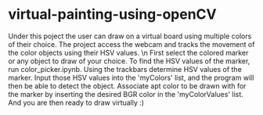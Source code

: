 # virtual-painting-using-openCV
Under this poject the user can draw on a virtual board using multiple colors of their choice. The project access the webcam and tracks the movement of the color objects using 
their HSV values. \n
First select the colored marker or any object to draw of your choice.
To find the HSV values of the marker, run color_picker.ipynb. Using the trackbars determine HSV values of the marker.
Input those HSV values into the 'myColors' list, and the program will then be able to detect the object.
Associate apt color to be drawn with for the marker by inserting the desired BGR color in the 'myColorValues' list.
And you are then ready to draw virtually :) 
